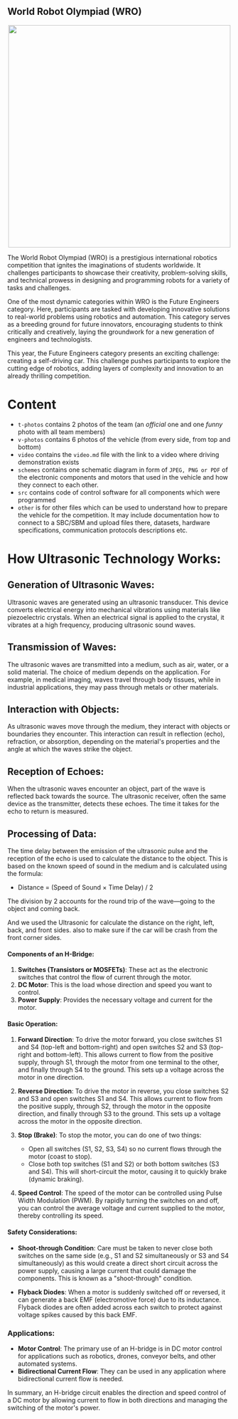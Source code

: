 ## World Robot Olympiad (WRO)
<p align="center">
  <img src="https://github.com/user-attachments/assets/4c95deb0-fc7f-4303-b52d-3bfd13346ee3" width="500">
</p>The World Robot Olympiad (WRO) is a prestigious international robotics competition that ignites the imaginations of students worldwide. It challenges participants to showcase their creativity, problem-solving skills, and technical prowess in designing and programming robots for a variety of tasks and challenges.

One of the most dynamic categories within WRO is the Future Engineers category. Here, participants are tasked with developing innovative solutions to real-world problems using robotics and automation. This category serves as a breeding ground for future innovators, encouraging students to think critically and creatively, laying the groundwork for a new generation of engineers and technologists.

This year, the Future Engineers category presents an exciting challenge: creating a self-driving car. This challenge pushes participants to explore the cutting edge of robotics, adding layers of complexity and innovation to an already thrilling competition.

Content
=======
- `t-photos` contains 2 photos of the team (an _official_ one and one _funny_ photo with all team members)
- `v-photos` contains 6 photos of the vehicle (from every side, from top and bottom)
- `video` contains the `video.md` file with the link to a video where driving demonstration exists
- `schemes` contains one schematic diagram in form of `JPEG, PNG or PDF` of the electronic components and motors that used in the vehicle and how they connect to each other.
- `src` contains code of control software for all components which were programmed
- `other` is for other files which can be used to understand how to prepare the vehicle for the competition. It may include documentation how to connect to a SBC/SBM and upload files there, datasets, hardware specifications, communication protocols descriptions etc.

How Ultrasonic Technology Works:
================================
## Generation of Ultrasonic Waves:
Ultrasonic waves are generated using an ultrasonic transducer.
This device converts electrical energy into mechanical vibrations using materials like piezoelectric crystals.
When an electrical signal is applied to the crystal, it vibrates at a high frequency, producing ultrasonic sound waves.

## Transmission of Waves:
The ultrasonic waves are transmitted into a medium, such as air, water, or a solid material. 
The choice of medium depends on the application.
For example, in medical imaging, waves travel through body tissues, while in 
industrial applications, they may pass through metals or other materials.

## Interaction with Objects:
As ultrasonic waves move through the medium, they interact with objects or boundaries they encounter.
This interaction can result in reflection (echo), refraction, or absorption, depending on the 
material's properties and the angle at which the waves strike the object.

## Reception of Echoes:
When the ultrasonic waves encounter an object, part of the wave is reflected back towards the source.
The ultrasonic receiver, often the same device as the transmitter, detects these echoes.
The time it takes for the echo to return is measured.

## Processing of Data:
The time delay between the emission of the ultrasonic pulse and the reception of the echo is used 
to calculate the distance to the object.
This is based on the known speed of sound in the medium and is calculated using the formula:
- Distance = (Speed of Sound × Time Delay) / 2

The division by 2 accounts for the round trip of the wave—going to the object and coming back.

And we used the Ultrasonic for calculate the distance on the right, left, back, and front sides. also to make sure if the car will be crash from the front corner sides.


#### Components of an H-Bridge:
1. **Switches (Transistors or MOSFETs)**: These act as the electronic switches that control the flow of current through the motor.
2. **DC Motor**: This is the load whose direction and speed you want to control.
3. **Power Supply**: Provides the necessary voltage and current for the motor.

#### Basic Operation:

1. **Forward Direction**: To drive the motor forward, you close switches S1 and S4 (top-left and bottom-right) and open switches S2 and S3 (top-right and bottom-left). This allows current to flow from the positive supply, through S1, through the motor from one terminal to the other, and finally through S4 to the ground. This sets up a voltage across the motor in one direction.

2. **Reverse Direction**: To drive the motor in reverse, you close switches S2 and S3 and open switches S1 and S4. This allows current to flow from the positive supply, through S2, through the motor in the opposite direction, and finally through S3 to the ground. This sets up a voltage across the motor in the opposite direction.

3. **Stop (Brake)**: To stop the motor, you can do one of two things:
   - Open all switches (S1, S2, S3, S4) so no current flows through the motor (coast to stop).
   - Close both top switches (S1 and S2) or both bottom switches (S3 and S4). This will short-circuit the motor, causing it to quickly brake (dynamic braking).

4. **Speed Control**: The speed of the motor can be controlled using Pulse Width Modulation (PWM). By rapidly turning the switches on and off, you can control the average voltage and current supplied to the motor, thereby controlling its speed.

#### Safety Considerations:

- **Shoot-through Condition**: Care must be taken to never close both switches on the same side (e.g., S1 and S2 simultaneously or S3 and S4 simultaneously) as this would create a direct short circuit across the power supply, causing a large current that could damage the components. This is known as a "shoot-through" condition.
  
- **Flyback Diodes**: When a motor is suddenly switched off or reversed, it can generate a back EMF (electromotive force) due to its inductance. Flyback diodes are often added across each switch to protect against voltage spikes caused by this back EMF.

### Applications:

- **Motor Control**: The primary use of an H-bridge is in DC motor control for applications such as robotics, drones, conveyor belts, and other automated systems.
- **Bidirectional Current Flow**: They can be used in any application where bidirectional current flow is needed.

In summary, an H-bridge circuit enables the direction and speed control of a DC motor by allowing current to flow in both directions and managing the switching of the motor's power.

